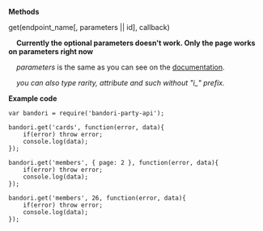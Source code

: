 **Methods**

get(endpoint_name[, parameters || id], callback)

&nbsp;&nbsp;&nbsp;&nbsp;**Currently the optional parameters doesn't work. Only the page works on parameters right now**

&nbsp;&nbsp;&nbsp;&nbsp;*parameters* is the same as you can see on the [documentation](https://github.com/SchoolIdolTomodachi/BanGDream/wiki/BanG-Dream!-Girls-Band-API).

&nbsp;&nbsp;&nbsp;&nbsp;*you can also type rarity, attribute and such without "i_" prefix.*

**Example code**
~~~~
var bandori = require('bandori-party-api');

bandori.get('cards', function(error, data){
    if(error) throw error;
    console.log(data);
});

bandori.get('members', { page: 2 }, function(error, data){
    if(error) throw error;
    console.log(data);
});

bandori.get('members', 26, function(error, data){
    if(error) throw error;
    console.log(data);
});
~~~~

